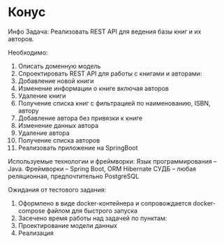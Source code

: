 # Конус

Инфо
Задача:
Реализовать REST API для ведения базы книг и их авторов.

Необходимо:
1.	Описать доменную модель
2.	Спроектировать REST API для работы с книгами и авторами:
1.	Добавление новой книги
2.	Изменение информации о книге включая авторов
3.	Удаление книги
4.	Получение списка книг с фильтрацией по наименованию, ISBN, автору
5.	Добавление автора без привязки к книге
6.	Изменение данных автора
7.	Удаление автора
8.	Получение списка авторов
3.	Реализовать приложение на SpringBoot

Используемые технологии и фреймворки:
Язык программирования – Java.
Фреймворки – Spring Boot, ORM Hibernate
СУДБ – любая реляционная, предпочтительно PostgreSQL

Ожидания от тестового задания:
1.	Оформлено в виде docker-контейнера и сопровождается docker-compose файлом для быстрого запуска
2.	Засечено время работы над задачей по пунктам:
1.	Проектирование модели данных
2.	Реализация
